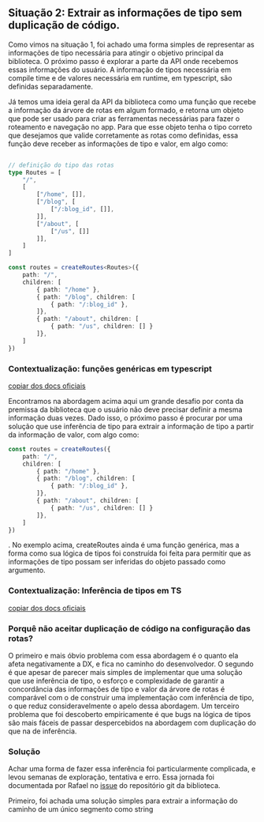 ## Situação 2: Extrair as informações de tipo sem duplicação de código.

Como vimos na situação 1, foi achado uma forma simples de representar as informações de tipo necessária para atingir o objetivo principal da biblioteca. O próximo passo é explorar a parte da API onde recebemos essas informações do usuário. A informação de tipos necessária em compile time e de valores necessária em runtime, em typescript, são definidas separadamente. 

Já temos uma ideia geral da API da biblioteca como uma função que recebe a informação da árvore de rotas em algum formado, e retorna um objeto que pode ser usado para criar as ferramentas necessárias para fazer o roteamento e navegação no app. Para que esse objeto tenha o tipo correto que desejamos que valide corretamente as rotas como definidas, essa função deve receber as informações de tipo e valor, em algo como:

```ts

// definição do tipo das rotas
type Routes = [
	"/",
	[
		["/home", []],
		["/blog", [
			["/:blog_id", []],
		]],
		["/about", [
			["/us", []]
		]],
	]
]

const routes = createRoutes<Routes>({
    path: "/",
    children: [
        { path: "/home" },
        { path: "/blog", children: [
            { path: "/:blog_id" },
        ]},
        { path: "/about", children: [
            { path: "/us", children: [] }
        ]},
    ]
})
```

### Contextualização: funções genéricas em typescript
[copiar dos docs oficiais](https://www.typescriptlang.org/docs/handbook/2/generics.html)

Encontramos na abordagem acima aqui um grande desafio por conta da premissa da biblioteca que o usuário não deve precisar definir a mesma informação duas vezes. Dado isso, o próximo passo é procurar por uma solução que use inferência de tipo para extrair a informação de tipo a partir da informação de valor, com algo como:

```ts
const routes = createRoutes({
    path: "/",
    children: [
        { path: "/home" },
        { path: "/blog", children: [
            { path: "/:blog_id" },
        ]},
        { path: "/about", children: [
            { path: "/us", children: [] }
        ]},
    ]
})
```
. No exemplo acima, createRoutes ainda é uma função genérica, mas a forma como sua lógica de tipos foi construída foi feita para permitir que as informações de tipo possam ser inferidas do objeto passado como argumento.

### Contextualização: Inferência de tipos em TS
[copiar dos docs oficiais](https://www.typescriptlang.org/docs/handbook/type-inference.html)

### Porquê não aceitar duplicação de código na configuração das rotas?
O primeiro e mais óbvio problema com essa abordagem é o quanto ela afeta negativamente a DX, e fica no caminho do desenvolvedor. O segundo é que apesar de parecer mais simples de implementar que uma solução que use inferência de tipo, o esforço e complexidade de garantir a concordância das informações de tipo e valor da árvore de rotas é comparável com o de construir uma implementação com inferência de tipo, o que reduz consideravelmente o apelo dessa abordagem. Um terceiro problema que foi descoberto empiricamente é que bugs na lógica de tipos são mais fáceis de passar despercebidos na abordagem com duplicação do que na de inferência.

### Solução
Achar uma forma de fazer essa inferência foi particularmente complicada, e levou semanas de exploração, tentativa e erro. Essa jornada foi documentada por Rafael no [issue](https://github.com/rafael-g-depaulo/ragic/issues/15) do repositório git da biblioteca.

Primeiro, foi achada uma solução simples para extrair a informação do caminho de um único segmento como string 